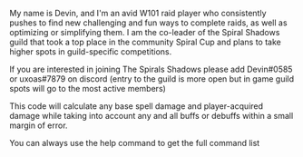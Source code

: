 My name is Devin, and I'm an avid W101 raid player who consistently pushes to find new challenging and fun ways to complete raids, as well as optimizing or simplifying them. I am the co-leader of the Spiral Shadows guild that took a top place in the community Spiral Cup and plans to take higher spots in guild-specific competitions.

If you are interested in joining The Spirals Shadows please add Devin#0585 or uxoas#7879 on discord (entry to the guild is more open but in game guild spots will go to the most active members)

This code will calculate any base spell damage and player-acquired damage while taking into account any and all buffs or debuffs within a small margin of error.

You can always use the help command to get the full command list
